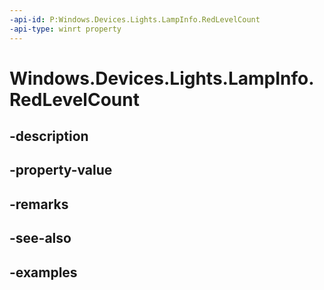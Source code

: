 ```yaml
---
-api-id: P:Windows.Devices.Lights.LampInfo.RedLevelCount
-api-type: winrt property
---
```


<!-- Property syntax.
public int RedLevelCount { get; }
-->

# Windows.Devices.Lights.LampInfo.RedLevelCount

## -description

## -property-value

## -remarks

## -see-also

## -examples

